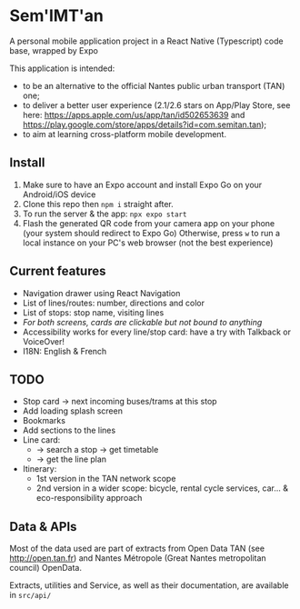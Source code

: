 # Sem'IMT'an

A personal mobile application project in a React Native (Typescript) code base, wrapped by Expo

This application is intended:
- to be an alternative to the official Nantes public urban transport (TAN) one;
- to deliver a better user experience (2.1/2.6 stars on App/Play Store, see here: https://apps.apple.com/us/app/tan/id502653639 and https://play.google.com/store/apps/details?id=com.semitan.tan); 
- to aim at learning cross-platform mobile development.

## Install
1. Make sure to have an Expo account and install Expo Go on your Android/iOS device
2. Clone this repo then `npm i` straight after.
3. To run the server & the app: `npx expo start`
4. Flash the generated QR code from your camera app on your phone (your system should redirect to Expo Go)
Otherwise, press `w` to run a local instance on your PC's web browser (not the best experience)

## Current features

- Navigation drawer using React Navigation
- List of lines/routes: number, directions and color
- List of stops: stop name, visiting lines
- _For both screens, cards are clickable but not bound to anything_
- Accessibility works for every line/stop card: have a try with Talkback or VoiceOver!
- I18N: English & French

## TODO
- Stop card -> next incoming buses/trams at this stop 
- Add loading splash screen
- Bookmarks
- Add sections to the lines
- Line card:
  - -> search a stop -> get timetable
  - -> get the line plan
- Itinerary:
  - 1st version in the TAN network scope
  - 2nd version in a wider scope: bicycle, rental cycle services, car... & eco-responsibility approach

## Data & APIs
Most of the data used are part of extracts from Open Data TAN (see http://open.tan.fr) and Nantes Métropole (Great Nantes metropolitan council) OpenData.

Extracts, utilities and Service, as well as their documentation, are available in `src/api/`